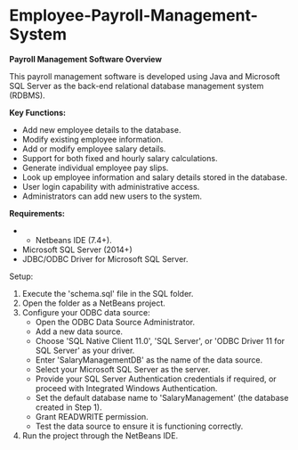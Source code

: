 # Employee-Payroll-Management-System
**Payroll Management Software Overview**

This payroll management software is developed using Java and Microsoft SQL Server as the back-end relational database management system (RDBMS).

**Key Functions:**
- Add new employee details to the database.
- Modify existing employee information.
- Add or modify employee salary details.
- Support for both fixed and hourly salary calculations.
- Generate individual employee pay slips.
- Look up employee information and salary details stored in the database.
- User login capability with administrative access.
- Administrators can add new users to the system.

**Requirements:**
- - Netbeans IDE (7.4+).
- Microsoft SQL Server (2014+)
- JDBC/ODBC Driver for Microsoft SQL Server.

Setup:
1. Execute the 'schema.sql' file in the SQL folder.
2. Open the folder as a NetBeans project.
3. Configure your ODBC data source:
   - Open the ODBC Data Source Administrator.
   - Add a new data source.
   - Choose 'SQL Native Client 11.0', 'SQL Server', or 'ODBC Driver 11 for SQL Server' as your driver.
   - Enter 'SalaryManagementDB' as the name of the data source.
   - Select your Microsoft SQL Server as the server.
   - Provide your SQL Server Authentication credentials if required, or proceed with Integrated Windows Authentication.
   - Set the default database name to 'SalaryManagement' (the database created in Step 1).
   - Grant READWRITE permission.
   - Test the data source to ensure it is functioning correctly.
4. Run the project through the NetBeans IDE.
